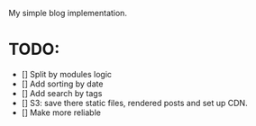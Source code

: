My simple blog implementation.


# TODO:
- [] Split by modules logic
- [] Add sorting by date
- [] Add search by tags
- [] S3: save there static files, rendered posts and set up CDN.
- [] Make more reliable
